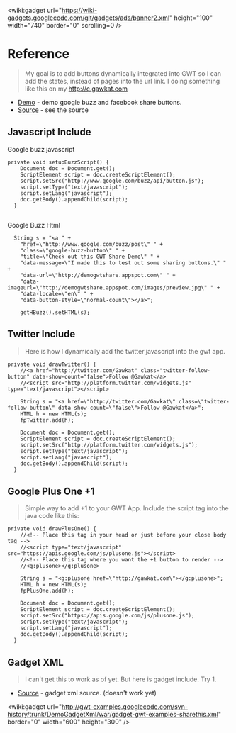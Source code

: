 
&lt;wiki:gadget url="https://wiki-gadgets.googlecode.com/git/gadgets/ads/banner2.xml" height="100" width="740" border="0" scrolling=0 /&gt;

# Reference #
> My goal is to add buttons dynamically integrated into GWT so I can add the states, instead of pages into the url link. I doing something like this on my http://c.gawkat.com

  * [Demo](http://demogwtshare.appspot.com) - demo google buzz and facebook share buttons.
  * [Source](http://code.google.com/p/gwt-examples/source/browse/trunk/DemoGwtShare/src/org/gonevertical/share/client/Share.java?r=2204) - see the source

## Javascript Include ##

Google buzz javascript
```
private void setupBuzzScript() {
    Document doc = Document.get();
    ScriptElement script = doc.createScriptElement();
    script.setSrc("http://www.google.com/buzz/api/button.js");
    script.setType("text/javascript");
    script.setLang("javascript");
    doc.getBody().appendChild(script);
  }
  
```

Google Buzz Html
```
  String s = "<a " +
    "href=\"http://www.google.com/buzz/post\" " +
    "class=\"google-buzz-button\" " +
    "title=\"Check out this GWT Share Demo\" " +
    "data-message=\"I made this to test out some sharing buttons.\" " +
    "data-url=\"http://demogwtshare.appspot.com\" " +
    "data-imageurl=\"http://demogwtshare.appspot.com/images/preview.jpg\" " +
    "data-locale=\"en\" " +
    "data-button-style=\"normal-count\"></a>";
    
    getHBuzz().setHTML(s);
```

## Twitter Include ##
> Here is how I dynamically add the twitter javascript into the gwt app.

```
private void drawTwitter() {
    //<a href="http://twitter.com/Gawkat" class="twitter-follow-button" data-show-count="false">Follow @Gawkat</a>
    //<script src="http://platform.twitter.com/widgets.js" type="text/javascript"></script>
    
    String s = "<a href=\"http://twitter.com/Gawkat\" class=\"twitter-follow-button\" data-show-count=\"false\">Follow @Gawkat</a>";
    HTML h = new HTML(s);
    fpTwitter.add(h);
    
    Document doc = Document.get();
    ScriptElement script = doc.createScriptElement();
    script.setSrc("http://platform.twitter.com/widgets.js");
    script.setType("text/javascript");
    script.setLang("javascript");
    doc.getBody().appendChild(script);
  }
```

## Google Plus One +1 ##
> Simple way to add +1 to your GWT App. Include the script tag into the java code like this:
```
private void drawPlusOne() {
    //<!-- Place this tag in your head or just before your close body tag -->
    //<script type="text/javascript" src="https://apis.google.com/js/plusone.js"></script>
    //<!-- Place this tag where you want the +1 button to render -->
    //<g:plusone></g:plusone>
   
    String s = "<g:plusone href=\"http://gawkat.com\"></g:plusone>";
    HTML h = new HTML(s);
    fpPlusOne.add(h);
    
    Document doc = Document.get();
    ScriptElement script = doc.createScriptElement();
    script.setSrc("https://apis.google.com/js/plusone.js");
    script.setType("text/javascript");
    script.setLang("javascript");
    doc.getBody().appendChild(script);
  }
```

## Gadget XML ##
> I can't get this to work as of yet. But here is gadget include. Try 1.

  * [Source](http://code.google.com/p/gwt-examples/source/browse/trunk/DemoGadgetXml/war/gadget-gwt-examples-sharethis.xml) - gadget xml source. (doesn't work yet)

&lt;wiki:gadget url="http://gwt-examples.googlecode.com/svn-history/trunk/DemoGadgetXml/war/gadget-gwt-examples-sharethis.xml" border="0"  width="600" height="300" /&gt;